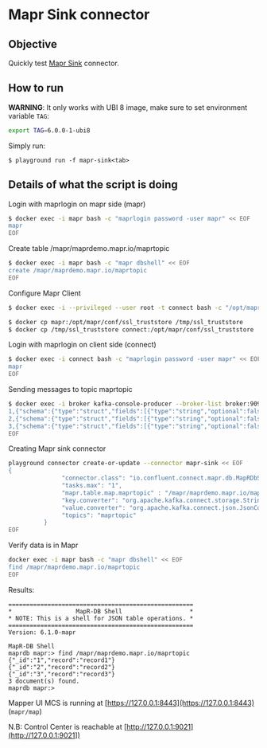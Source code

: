 # Mapr Sink connector



## Objective

Quickly test [Mapr Sink](https://docs.confluent.io/current/connect/kafka-connect-maprdb/index.html#mapr-db-sink-connector-for-cp) connector.

## How to run

**WARNING**: It only works with UBI 8 image, make sure to set environment variable `TAG`:

```bash
export TAG=6.0.0-1-ubi8
```

Simply run:

```
$ playground run -f mapr-sink<tab>
```

## Details of what the script is doing

Login with maprlogin on mapr side (mapr)

```bash
$ docker exec -i mapr bash -c "maprlogin password -user mapr" << EOF
mapr
EOF
```

Create table /mapr/maprdemo.mapr.io/maprtopic

```bash
$ docker exec -i mapr bash -c "mapr dbshell" << EOF
create /mapr/maprdemo.mapr.io/maprtopic
EOF
```

Configure Mapr Client

```bash
$ docker exec -i --privileged --user root -t connect bash -c "/opt/mapr/server/configure.sh -secure -N maprdemo.mapr.io -c -C $MAPR_IP:7222 -u appuser -g appuser"
```

```bash
$ docker cp mapr:/opt/mapr/conf/ssl_truststore /tmp/ssl_truststore
$ docker cp /tmp/ssl_truststore connect:/opt/mapr/conf/ssl_truststore
```

Login with maprlogin on client side (connect)

```bash
$ docker exec -i connect bash -c "maprlogin password -user mapr" << EOF
mapr
EOF
```

Sending messages to topic maprtopic

```bash
$ docker exec -i broker kafka-console-producer --broker-list broker:9092 --topic maprtopic --property parse.key=true --property key.separator=, << EOF
1,{"schema":{"type":"struct","fields":[{"type":"string","optional":false,"field":"record"}]},"payload":{"record":"record1"}}
2,{"schema":{"type":"struct","fields":[{"type":"string","optional":false,"field":"record"}]},"payload":{"record":"record2"}}
3,{"schema":{"type":"struct","fields":[{"type":"string","optional":false,"field":"record"}]},"payload":{"record":"record3"}}
EOF
```

Creating Mapr sink connector

```bash
playground connector create-or-update --connector mapr-sink << EOF
{
               "connector.class": "io.confluent.connect.mapr.db.MapRDbSinkConnector",
               "tasks.max": "1",
               "mapr.table.map.maprtopic" : "/mapr/maprdemo.mapr.io/maprtopic",
               "key.converter": "org.apache.kafka.connect.storage.StringConverter",
               "value.converter": "org.apache.kafka.connect.json.JsonConverter",
               "topics": "maprtopic"
          }
EOF
```

Verify data is in Mapr

```bash
docker exec -i mapr bash -c "mapr dbshell" << EOF
find /mapr/maprdemo.mapr.io/maprtopic
EOF
```

Results:

```
====================================================
*                  MapR-DB Shell                   *
* NOTE: This is a shell for JSON table operations. *
====================================================
Version: 6.1.0-mapr

MapR-DB Shell
maprdb mapr:> find /mapr/maprdemo.mapr.io/maprtopic
{"_id":"1","record":"record1"}
{"_id":"2","record":"record2"}
{"_id":"3","record":"record3"}
3 document(s) found.
maprdb mapr:>
```

Mapper UI MCS is running at [https://127.0.0.1:8443](https://127.0.0.1:8443) (`mapr/map`)

N.B: Control Center is reachable at [http://127.0.0.1:9021](http://127.0.0.1:9021])
